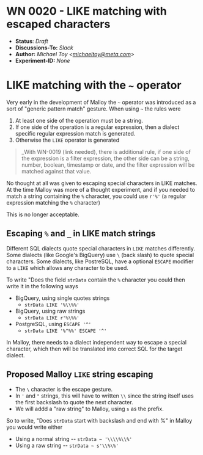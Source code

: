 # WN 0020 - LIKE matching with escaped characters

- **Status**: *Draft*
- **Discussions-To:**  _Slack_
- **Author:** _Michael Toy \<michaeltoy@meta.com>_
- **Experiment-ID:** _None_

# LIKE matching with the `~` operator

Very early in the development of Malloy the `~` operator was introduced as a sort of "generic pattern match" gesture. When using `~` the rules were

1. At least one side of the operation must be a string.
2. If one side of the operation is a regular expression, then a dialect specific regular expression match is generated.
3. Otherwise the `LIKE` operator is generated

> _With WN-0019 (link needed), there is additional rule, if one side of the expression is a filter expression, the other side can be a string, number, boolean, timestamp or date, and the filter expression will be matched against that value.

No thought at all was given to escaping special characters in LIKE matches. At the time Malloy was more of a thought experiment, and if you needed to match a string containing the `%` character, you could use `r'%'` (a regular expression matching the `%` character)

This is no longer acceptable.

## Escaping `%` and `_` in LIKE match strings

Different SQL dialects quote special characters in `LIKE` matches differently. Some dialects (like Google's BigQuery) use `\` (back slash) to quote special characters. Some dialects, like PostreSQL, have a optional `ESCAPE` modifier to a `LIKE` which allows any character to be used.

To write "Does the field `strData` contain the `%` character you could then write it in the following ways

* BigQuery, using single quotes strings
  * `strData LIKE '%\\%%'`
* BigQuery, using raw strings
  * `strData LIKE r'%\%%'`
* PostgreSQL, using `ESCAPE '^'`
  * `strData LIKE '%^%%' ESCAPE '^'`

In Malloy, there needs to a dialect independent way to escape a special character, which then will be translated into correct SQL for the target dialect.

## Proposed Malloy `LIKE` string escaping

* The `\` character is the escape gesture.
* In `'` and `"` strings, this will have to written `\\` since the string itself uses the first backslash to quote the next character.
* We will addd a "raw string" to Malloy, using `s` as the prefix.

So to write, "Does `strData` start with backslash and end with %" in Malloy you would write either

* Using a normal string -- `strData ~ '\\\\%\\%'`
* Using a raw string -- `strData ~ s'\\%\%'`